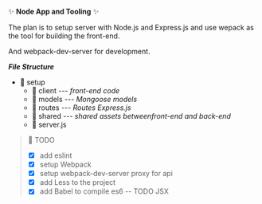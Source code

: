 :sparkles: **Node App and Tooling** :sparkles:

The plan is to setup server with Node.js and Express.js
and use wepack as the tool for building the front-end.

And webpack-dev-server for development.

***File Structure***

* :file_folder: setup
    * :file_folder: client *--- front-end code*
    * :file_folder: models *--- Mongoose models*
    * :file_folder: routes *--- Routes Express.js*
    * :file_folder: shared *--- shared assets betweenfront-end and back-end*
    * :page_facing_up: server.js

> :pencil: TODO
> - [x] add eslint
> - [x] setup Webpack
> - [x] setup webpack-dev-server proxy for api
> - [x] add Less to the project
> - [x] add Babel to compile es6 -- TODO JSX
